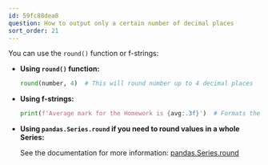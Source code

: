 ```yaml
---
id: 59fc88dea8
question: How to output only a certain number of decimal places
sort_order: 21
---
```


You can use the `round()` function or f-strings:

- **Using `round()` function:**
  ```python
  round(number, 4)  # This will round number up to 4 decimal places
  ```

- **Using f-strings:**
  ```python
  print(f'Average mark for the Homework is {avg:.3f}')  # Formats the number to 3 decimal places
  ```

- **Using `pandas.Series.round` if you need to round values in a whole Series:**
  
  See the documentation for more information:
  [pandas.Series.round](https://pandas.pydata.org/pandas-docs/stable/reference/api/pandas.Series.round.html#pandas.Series.round)

